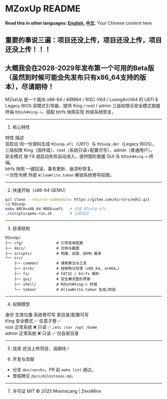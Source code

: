 # MZoxUp README
**Read this in other languages: [English](README.md), [中文](README_zh.md).** Your Chinese content here

## 重要的事说三遍：项目还没上传，项目还没上传，项目还没上传！！！
## 大概我会在2028-2029年发布第一个可用的Beta版（虽然到时候可能会先发布只有x86_64支持的版本），尽请期待！
MZoxUp 是一个面向 x86-64 / ARM64 / RISC-V64 / LoongArch64 的 UEFI & Legacy BIOS 双模式引导器，提供 King / root / admin 三级权限与安全模式救援终端 `MZUsh#king->`，搭配 btrfs 快照实现 秒级系统恢复。

---

1. 核心特性

特性	描述	
双启动	同一份源码生成 `MZoxUp.efi`（UEFI）与 `MZoxUp.mbr`（Legacy BIOS）。	
三级权限	King（固件级）、root（系统只读+配置可写）、admin（普通用户）。	
安全模式	按 F8 或启动失败自动进入，提供图形救援 GUI 与 `MZUsh#king->` 终端。	
btrfs 快照	一键回滚、事务更新、崩溃秒恢复。	
一次性令牌	外部 `AllowWrite.token` 解锁系统卷写权限。	

---

2. 快速开始（x86-64 QEMU）

```bash
git clone --recurse-submodules https://gitee.com/mirrors/edk2.git
cd MZoxUp
make ARCH=x86_64 MODE=uefi   # 生成 MZoxUp.efi
./scripts/qemu-run.sh        # 立即验证
```

---

3. 目录结构

```
MZoxUp/
├── cfg/               # 引导菜单配置
├── docs/              # 文档与截图
├── scripts/           # 构建、烧录、QEMU 脚本
└── src/
    ├── common/        # 通用算法与工具
    ├── arch/          # 按架构分目录（x86_64, arm64…）
    ├── fs/            # FAT32 / btrfs 解析
    ├── gui/           # 安全模式图形界面
    ├── shell/         # MZUsh#king-> 终端
    └── token/         # AllowWrite.token 生成/校验
```

---

4. 权限模型

身份	生效位置	系统卷可写	家目录/配置可写	
King	安全模式	✅ 任意子卷	✅	
root	正常系统	❌ 只读	✅ `/etc /var /opt /home`	
admin	正常系统	❌ 只读	✅ 仅自家目录	

---

5. 烧录
还没上传项目，请期待！

6. 开发与贡献
- 分支 `dev/<arch>`，PR 前 `make lint` 通过。  
- 里程碑见 `docs/milestones.md`。  

---

7. 许可证
MIT © 2025 Moonscang | ZexoMinx
